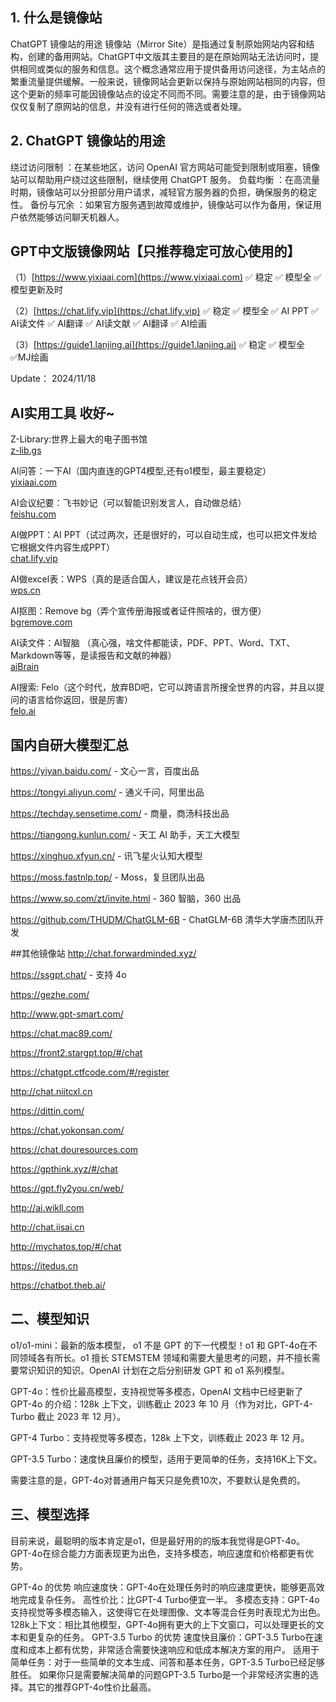 ## 1. 什么是镜像站
ChatGPT 镜像站的用途 镜像站（Mirror Site）是指通过复制原始网站内容和结构，创建的备用网站。ChatGPT中文版其主要目的是在原始网站无法访问时，提供相同或类似的服务和信息。这个概念通常应用于提供备用访问途径，为主站点的繁重流量提供缓解。一般来说，镜像网站会更新以保持与原始网站相同的内容，但这个更新的频率可能因镜像站点的设定不同而不同。需要注意的是，由于镜像网站仅仅复制了原网站的信息，并没有进行任何的筛选或者处理。

## 2. ChatGPT 镜像站的用途
绕过访问限制 ：在某些地区，访问 OpenAI 官方网站可能受到限制或阻塞，镜像站可以帮助用户绕过这些限制，继续使用 ChatGPT 服务。
负载均衡 ：在高流量时期，镜像站可以分担部分用户请求，减轻官方服务器的负担，确保服务的稳定性。
备份与冗余 ：如果官方服务遇到故障或维护，镜像站可以作为备用，保证用户依然能够访问聊天机器人。

## GPT中文版镜像网站【只推荐稳定可放心使用的】
（1）[https://www.yixiaai.com](https://www.yixiaai.com)  ✅ 稳定  ✅ 模型全  ✅ 模型更新及时 <br>


（2）[https://chat.lify.vip](https://chat.lify.vip)      ✅ 稳定  ✅ 模型全  ✅ AI PPT  ✅ AI读文件  ✅ AI翻译  ✅ AI读文献  ✅ AI翻译  ✅ AI绘画 <br>



（3）[https://guide1.lanjing.ai](https://guide1.lanjing.ai)  ✅ 稳定  ✅ 模型全  ✅MJ绘画 <br>

Update： 2024/11/18

## AI实用工具 收好~

Z-Library:世界上最大的电子图书馆<br>
[z-lib.gs](https://yixiaai.cn/sites/166.html)


AI问答：一下AI（国内直连的GPT4模型,还有o1模型，最主要稳定）<br>
[yixiaai.com](www.yixiaai.com)

AI会议纪要：飞书妙记（可以智能识别发言人，自动做总结）<br>
[feishu.com](https://www.feishu.cn/product/minutes)

AI做PPT：AI PPT（试过两次，还是很好的，可以自动生成，也可以把文件发给它根据文件内容生成PPT）<br>
[chat.lify.vip](https://chat.lify.vip/aippt)

AI做excel表：WPS（真的是适合国人，建议是花点钱开会员）<br>
[wps.cn](https://www.wps.cn/)

AI抠图：Remove bg（弄个宣传册海报或者证件照啥的，很方便）<br>
[bgremove.com](https://bgremove.com/zh)

AI读文件：AI智脑 （真心强，啥文件都能读，PDF、PPT、Word、TXT、Markdown等等，是读报告和文献的神器）<br>
[aiBrain](https://chat.lify.vip)

AI搜索: Felo（这个时代，放弃BD吧，它可以跨语言所搜全世界的内容，并且以提问的语言给你返回，很是厉害）<br>
[felo.ai](https://felo.ai/search)


## 国内自研大模型汇总

https://yiyan.baidu.com/ - 文心一言，百度出品

https://tongyi.aliyun.com/ - 通义千问，阿里出品

https://techday.sensetime.com/ - 商量，商汤科技出品

https://tiangong.kunlun.com/ - 天工 AI 助手，天工大模型

https://xinghuo.xfyun.cn/ - 讯飞星火认知大模型

https://moss.fastnlp.top/ - Moss，复旦团队出品

https://www.so.com/zt/invite.html - 360 智脑，360 出品

https://github.com/THUDM/ChatGLM-6B - ChatGLM-6B 清华大学唐杰团队开发


##其他镜像站
http://chat.forwardminded.xyz/

https://ssgpt.chat/ - 支持 4o

https://gezhe.com/

http://www.gpt-smart.com/

https://chat.mac89.com/

https://front2.stargpt.top/#/chat

https://chatgpt.ctfcode.com/#/register

http://chat.niitcxl.cn

https://dittin.com/

https://chat.yokonsan.com/

https://chat.douresources.com

https://gpthink.xyz/#/chat

https://gpt.fly2you.cn/web/

http://ai.wikll.com

http://chat.iisai.cn

http://mychatos.top/#/chat

https://itedus.cn

https://chatbot.theb.ai/


## 二、模型知识
o1/o1-mini：最新的版本模型， o1 不是 GPT 的下一代模型！o1 和 GPT-4o在不同领域各有所长。o1 擅长 STEMSTEM 领域和需要大量思考的问题，并不擅长需要常识知识的知识。OpenAI 计划在之后分别研发 GPT 和 o1 系列模型。

GPT-4o：性价比最高模型，支持视觉等多模态，OpenAI 文档中已经更新了 GPT-4o 的介绍：128k 上下文，训练截止 2023 年 10 月（作为对比，GPT-4-Turbo 截止 2023 年 12 月）。

GPT-4 Turbo：支持视觉等多模态，128k 上下文，训练截止 2023 年 12 月。

GPT-3.5 Turbo：速度快且廉价的模型，适用于更简单的任务，支持16K上下文。

需要注意的是，GPT-4o对普通用户每天只是免费10次，不要默认是免费的。

## 三、模型选择
目前来说，最聪明的版本肯定是o1，但是最好用的的版本我觉得是GPT-4o。GPT-4o在综合能力方面表现更为出色，支持多模态，响应速度和价格都更有优势。

GPT-4o 的优势
响应速度快：GPT-4o在处理任务时的响应速度更快，能够更高效地完成复杂任务。
高性价比：比GPT-4 Turbo便宜一半。
多模态支持：GPT-4o支持视觉等多模态输入，这使得它在处理图像、文本等混合任务时表现尤为出色。
128k上下文：相比其他模型，GPT-4o拥有更大的上下文窗口，可以处理更长的文本和更复杂的任务。
GPT-3.5 Turbo 的优势
速度快且廉价：GPT-3.5 Turbo在速度和成本上都有优势，非常适合需要快速响应和低成本解决方案的用户。
适用于简单任务：对于一些简单的文本生成、问答和基本任务，GPT-3.5 Turbo已经足够胜任。
如果你只是需要解决简单的问题GPT-3.5 Turbo是一个非常经济实惠的选择。其它的推荐GPT-4o性价比最高。
